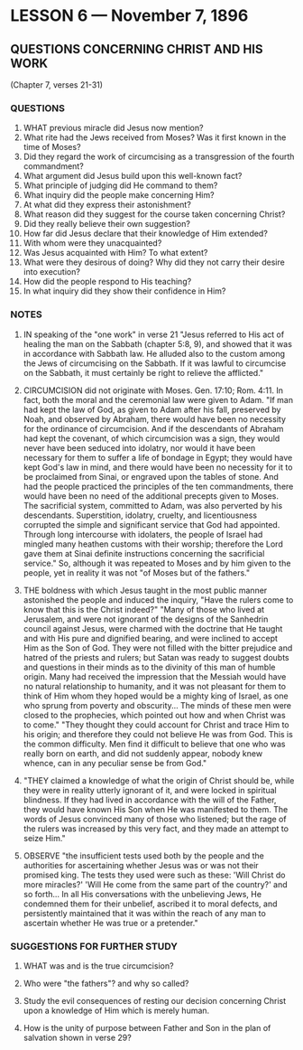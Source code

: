 # LESSON 6 — November 7, 1896

## QUESTIONS CONCERNING CHRIST AND HIS WORK
(Chapter 7, verses 21-31)

### QUESTIONS

1. WHAT previous miracle did Jesus now mention?
2. What rite had the Jews received from Moses? Was it first known in the time of Moses?
3. Did they regard the work of circumcising as a transgression of the fourth commandment?
4. What argument did Jesus build upon this well-known fact?
5. What principle of judging did He command to them?
6. What inquiry did the people make concerning Him?
7. At what did they express their astonishment?
8. What reason did they suggest for the course taken concerning Christ?
9. Did they really believe their own suggestion?
10. How far did Jesus declare that their knowledge of Him extended?
11. With whom were they unacquainted?
12. Was Jesus acquainted with Him? To what extent?
13. What were they desirous of doing? Why did they not carry their desire into execution?
14. How did the people respond to His teaching?
15. In what inquiry did they show their confidence in Him?

### NOTES

1. IN speaking of the "one work" in verse 21 "Jesus referred to His act of healing the man on the Sabbath (chapter 5:8, 9), and showed that it was in accordance with Sabbath law. He alluded also to the custom among the Jews of circumcising on the Sabbath. If it was lawful to circumcise on the Sabbath, it must certainly be right to relieve the afflicted."

2. CIRCUMCISION did not originate with Moses. Gen. 17:10; Rom. 4:11. In fact, both the moral and the ceremonial law were given to Adam. "If man had kept the law of God, as given to Adam after his fall, preserved by Noah, and observed by Abraham, there would have been no necessity for the ordinance of circumcision. And if the descendants of Abraham had kept the covenant, of which circumcision was a sign, they would never have been seduced into idolatry, nor would it have been necessary for them to suffer a life of bondage in Egypt; they would have kept God's law in mind, and there would have been no necessity for it to be proclaimed from Sinai, or engraved upon the tables of stone. And had the people practiced the principles of the ten commandments, there would have been no need of the additional precepts given to Moses. The sacrificial system, committed to Adam, was also perverted by his descendants. Superstition, idolatry, cruelty, and licentiousness corrupted the simple and significant service that God had appointed. Through long intercourse with idolaters, the people of Israel had mingled many heathen customs with their worship; therefore the Lord gave them at Sinai definite instructions concerning the sacrificial service." So, although it was repeated to Moses and by him given to the people, yet in reality it was not "of Moses but of the fathers."

3. THE boldness with which Jesus taught in the most public manner astonished the people and induced the inquiry, "Have the rulers come to know that this is the Christ indeed?" "Many of those who lived at Jerusalem, and were not ignorant of the designs of the Sanhedrin council against Jesus, were charmed with the doctrine that He taught and with His pure and dignified bearing, and were inclined to accept Him as the Son of God. They were not filled with the bitter prejudice and hatred of the priests and rulers; but Satan was ready to suggest doubts and questions in their minds as to the divinity of this man of humble origin. Many had received the impression that the Messiah would have no natural relationship to humanity, and it was not pleasant for them to think of Him whom they hoped would be a mighty king of Israel, as one who sprung from poverty and obscurity... The minds of these men were closed to the prophecies, which pointed out how and when Christ was to come." "They thought they could account for Christ and trace Him to his origin; and therefore they could not believe He was from God. This is the common difficulty. Men find it difficult to believe that one who was really born on earth, and did not suddenly appear, nobody knew whence, can in any peculiar sense be from God."

3. "THEY claimed a knowledge of what the origin of Christ should be, while they were in reality utterly ignorant of it, and were locked in spiritual blindness. If they had lived in accordance with the will of the Father, they would have known His Son when He was manifested to them. The words of Jesus convinced many of those who listened; but the rage of the rulers was increased by this very fact, and they made an attempt to seize Him."

4. OBSERVE "the insufficient tests used both by the people and the authorities for ascertaining whether Jesus was or was not their promised king. The tests they used were such as these: 'Will Christ do more miracles?' 'Will He come from the same part of the country?' and so forth... In all His conversations with the unbelieving Jews, He condemned them for their unbelief, ascribed it to moral defects, and persistently maintained that it was within the reach of any man to ascertain whether He was true or a pretender."

### SUGGESTIONS FOR FURTHER STUDY

1. WHAT was and is the true circumcision?

2. Who were "the fathers"? and why so called?

3. Study the evil consequences of resting our decision concerning Christ upon a knowledge of Him which is merely human.

4. How is the unity of purpose between Father and Son in the plan of salvation shown in verse 29?